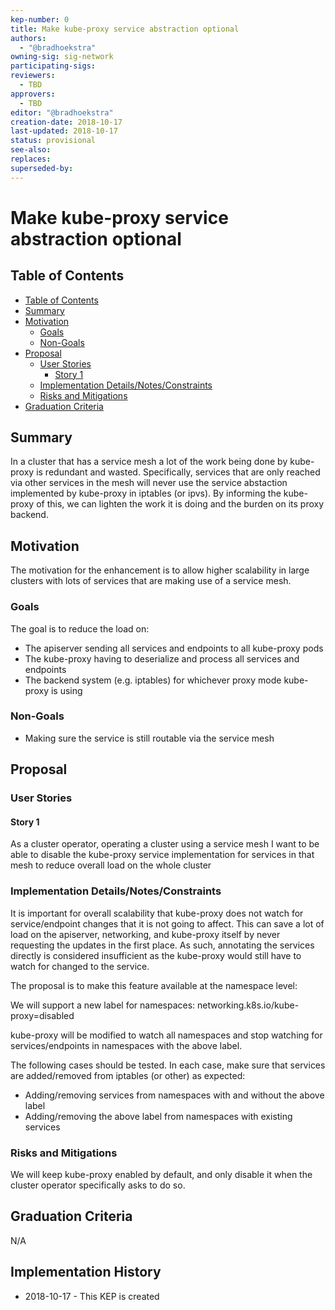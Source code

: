 ```yaml
---
kep-number: 0
title: Make kube-proxy service abstraction optional
authors:
  - "@bradhoekstra"
owning-sig: sig-network
participating-sigs:
reviewers:
  - TBD
approvers:
  - TBD
editor: "@bradhoekstra"
creation-date: 2018-10-17
last-updated: 2018-10-17
status: provisional
see-also:
replaces:
superseded-by:
---
```


# Make kube-proxy service abstraction optional

## Table of Contents

* [Table of Contents](#table-of-contents)
* [Summary](#summary)
* [Motivation](#motivation)
    * [Goals](#goals)
    * [Non-Goals](#non-goals)
* [Proposal](#proposal)
    * [User Stories](#user-stories)
      * [Story 1](#story-1)
    * [Implementation Details/Notes/Constraints](#implementation-detailsnotesconstraints)
    * [Risks and Mitigations](#risks-and-mitigations)
* [Graduation Criteria](#graduation-criteria)

## Summary

In a cluster that has a service mesh a lot of the work being done by kube-proxy is redundant and wasted.
Specifically, services that are only reached via other services in the mesh will never use the service abstaction implemented by kube-proxy in iptables (or ipvs).
By informing the kube-proxy of this, we can lighten the work it is doing and the burden on its proxy backend.

## Motivation

The motivation for the enhancement is to allow higher scalability in large clusters with lots of services that are making use of a service mesh.

### Goals

The goal is to reduce the load on:
* The apiserver sending all services and endpoints to all kube-proxy pods
* The kube-proxy having to deserialize and process all services and endpoints
* The backend system (e.g. iptables) for whichever proxy mode kube-proxy is using

### Non-Goals

* Making sure the service is still routable via the service mesh

## Proposal

### User Stories

#### Story 1

As a cluster operator, operating a cluster using a service mesh I want to be able to disable the kube-proxy service implementation for services in that mesh to reduce overall load on the whole cluster

### Implementation Details/Notes/Constraints

It is important for overall scalability that kube-proxy does not watch for service/endpoint changes that it is not going to affect. This can save a lot of load on the apiserver, networking, and kube-proxy itself by never requesting the updates in the first place. As such, annotating the services directly is considered insufficient as the kube-proxy would still have to watch for changed to the service.

The proposal is to make this feature available at the namespace level:

We will support a new label for namespaces: networking.k8s.io/kube-proxy=disabled

kube-proxy will be modified to watch all namespaces and stop watching for services/endpoints in namespaces with the above label.

The following cases should be tested. In each case, make sure that services are added/removed from iptables (or other) as expected:
* Adding/removing services from namespaces with and without the above label
* Adding/removing the above label from namespaces with existing services

### Risks and Mitigations

We will keep kube-proxy enabled by default, and only disable it when the cluster operator specifically asks to do so.

## Graduation Criteria

N/A

## Implementation History

- 2018-10-17 - This KEP is created
